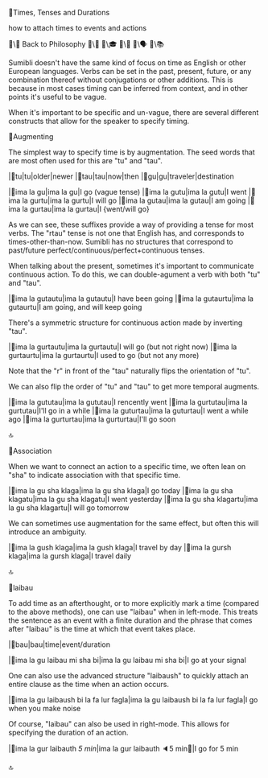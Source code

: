 📛Times, Tenses
and Durations

how to attach times
to events and actions

🔗\🧠 Back to Philosophy
🔗\🚀
🔗\🎓
🔗\🌳
🔗\🗣️
🔗\📚

Sumibli doesn't have the same kind of focus on time as English or other European languages. Verbs can be set in the past, present, future, or any combination thereof without conjugations or other additions. This is because in most cases timing can be inferred from context, and in other points it's useful to be vague.

When it's important to be specific and un-vague, there are several different constructs that allow for the speaker to specify timing.

📛Augmenting

The simplest way to specify time is by augmentation. The seed words that are most often used for this are "tu" and "tau".

|🎏tu|tu|older|newer
|🎏tau|tau|now|then
|🎏gu|gu|traveler|destination

|🎏ima la gu|ima la gu|I go
(vague tense)
|🎏ima la gutu|ima la gutu|I went
|🎏ima la gurtu|ima la gurtu|I will go
|🎏ima la gutau|ima la gutau|I am going
|🎏ima la gurtau|ima la gurtau|I {went/will go}

As we can see, these suffixes provide a way of providing a tense for most verbs. The "rtau" tense is not one that English has, and corresponds to times-other-than-now. Sumibli has no structures that correspond to past/future perfect/continuous/perfect+continuous tenses.

When talking about the present, sometimes it's important to communicate continuous action. To do this, we can double-agument a verb with both "tu" and "tau".

|🎏ima la gutautu|ima la gutautu|I have been going
|🎏ima la gutaurtu|ima la gutaurtu|I am going,
and will keep going

There's a symmetric structure for continuous action made by inverting "tau".

|🎏ima la gurtautu|ima la gurtautu|I will go
(but not right now)
|🎏ima la gurtaurtu|ima la gurtaurtu|I used to go
(but not any more)

Note that the "r" in front of the "tau" naturally flips the orientation of "tu".

We can also flip the order of "tu" and "tau" to get more temporal augments.

|🎏ima la gututau|ima la gututau|I rencently went
|🎏ima la gurtutau|ima la gurtutau|I'll go in a while
|🎏ima la guturtau|ima la guturtau|I went a while ago
|🎏ima la gurturtau|ima la gurturtau|I'll go soon

🔝

📛Association

When we want to connect an action to a specific time, we often lean on "sha" to indicate association with that specific time.

|🎏ima la gu sha klaga|ima la gu sha klaga|I go today
|🎏ima la gu sha klagatu|ima la gu sha klagatu|I went yesterday
|🎏ima la gu sha klagartu|ima la gu sha klagartu|I will go tomorrow

We can sometimes use augmentation for the same effect, but often this will introduce an ambiguity.

|🎏ima la gush klaga|ima la gush klaga|I travel by day
|🎏ima la gursh klaga|ima la gursh klaga|I travel daily

🔝

📛laibau

To add time as an afterthought, or to more explicitly mark a time (compared to the above methods), one can use "laibau" when in left-mode. This treats the sentence as an event with a finite duration and the phrase that comes after "laibau" is the time at which that event takes place.

|🎏bau|bau|time|event/duration

|🎏ima la gu
laibau mi sha bi|ima la gu
laibau mi sha bi|I go at
your signal

One can also use the advanced structure "laibaush" to quickly attach an entire clause as the time when an action occurs.

|🎏ima la gu
laibaush bi la fa
lur fagla|ima la gu
laibaush bi la fa
lur fagla|I go when
you make noise

Of course, "laibau" can also be used in right-mode. This allows for specifying the duration of an action.

|🎏ima la gur
laibauth _5 min_|ima la gur
laibauth 🔈5 min💬|I go
for 5 min

🔝
